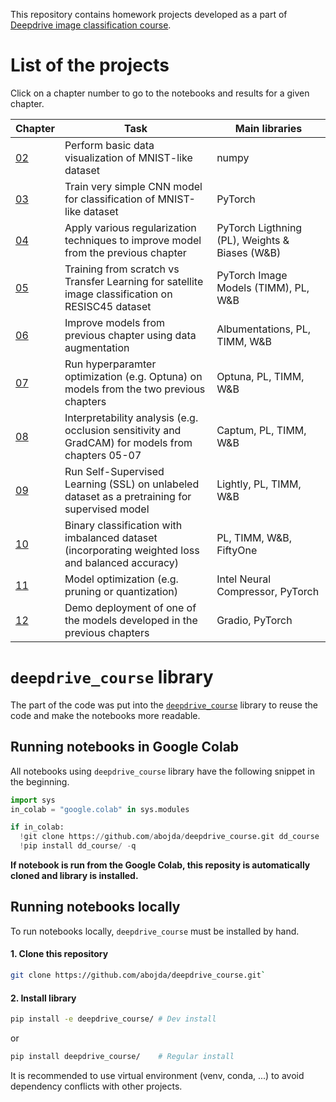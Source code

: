 This repository contains homework projects developed as a part of [Deepdrive image classification course](https://deepdrive.pl/klasyfikacja/).

# List of the projects
Click on a chapter number to go to the notebooks and results for a given chapter.

| Chapter            | Task                                                                                              | Main libraries                                 |
| ------------------ | ------------------------------------------------------------------------------------------------- | ---------------------------------------------- |
| [02](notebooks/02) | Perform basic data visualization of MNIST-like dataset                                            | numpy                                          |
| [03](notebooks/03) | Train very simple CNN model for classification of MNIST-like dataset                              | PyTorch                                        |
| [04](notebooks/04) | Apply various regularization techniques to improve model from the previous chapter                | PyTorch Ligthning (PL), Weights & Biases (W&B) |
| [05](notebooks/05) | Training from scratch vs Transfer Learning for satellite image classification on RESISC45 dataset | PyTorch Image Models (TIMM), PL, W&B           |
| [06](notebooks/06) | Improve models from previous chapter using data augmentation                                      | Albumentations, PL, TIMM, W&B                  |
| [07](notebooks/07) | Run hyperparamter optimization (e.g. Optuna) on models from the two previous chapters             | Optuna, PL, TIMM, W&B                          |
| [08](notebooks/08) | Interpretability analysis (e.g. occlusion sensitivity and GradCAM) for models from chapters 05-07 | Captum, PL, TIMM, W&B                          |
| [09](notebooks/09) | Run Self-Supervised Learning (SSL) on unlabeled dataset as a pretraining for supervised model     | Lightly, PL, TIMM, W&B                         |
| [10](notebooks/10) | Binary classification with imbalanced dataset (incorporating weighted loss and balanced accuracy) | PL, TIMM, W&B, FiftyOne                        |
| [11](notebooks/11) | Model optimization (e.g. pruning or quantization)                                                 | Intel Neural Compressor, PyTorch               |
| [12](notebooks/12) | Demo deployment of one of the models developed in the previous chapters                           | Gradio, PyTorch                                |


# `deepdrive_course` library
The part of the code was put into the [`deepdrive_course`](deepdrive_course) library to reuse the code and make the notebooks more readable.

## Running notebooks in Google Colab
All notebooks using `deepdrive_course` library have the following snippet in the beginning.
```python
import sys
in_colab = "google.colab" in sys.modules

if in_colab:
  !git clone https://github.com/abojda/deepdrive_course.git dd_course
  !pip install dd_course/ -q
```
**If notebook is run from the Google Colab, this reposity is automatically cloned and library is installed.**

## Running notebooks locally
To run notebooks locally, `deepdrive_course` must be installed by hand.

#### 1. Clone this repository
```bash
git clone https://github.com/abojda/deepdrive_course.git`
```

#### 2. Install library
```bash
pip install -e deepdrive_course/ # Dev install
```
or
```bash
pip install deepdrive_course/    # Regular install
```

It is recommended to use virtual environment (venv, conda, ...) to avoid dependency conflicts with other projects.

